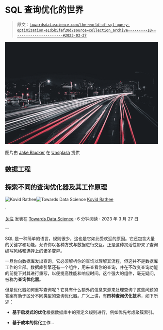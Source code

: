 # SQL 查询优化的世界

> 原文：[`towardsdatascience.com/the-world-of-sql-query-optimization-e1d5b5fef20d?source=collection_archive---------10-----------------------#2023-03-27`](https://towardsdatascience.com/the-world-of-sql-query-optimization-e1d5b5fef20d?source=collection_archive---------10-----------------------#2023-03-27)

![](img/83a4adc3c26c7145297a344045db80f7.png)

图片由 [Jake Blucker](https://unsplash.com/@jakeblucker?utm_source=medium&utm_medium=referral) 在 [Unsplash](https://unsplash.com/?utm_source=medium&utm_medium=referral) 提供

## 数据工程

## 探索不同的查询优化器及其工作原理

[](https://kovidrathee.medium.com/?source=post_page-----e1d5b5fef20d--------------------------------)![Kovid Rathee](https://kovidrathee.medium.com/?source=post_page-----e1d5b5fef20d--------------------------------)[](https://towardsdatascience.com/?source=post_page-----e1d5b5fef20d--------------------------------)![Towards Data Science](https://towardsdatascience.com/?source=post_page-----e1d5b5fef20d--------------------------------) [Kovid Rathee](https://kovidrathee.medium.com/?source=post_page-----e1d5b5fef20d--------------------------------)

·

[关注](https://medium.com/m/signin?actionUrl=https%3A%2F%2Fmedium.com%2F_%2Fsubscribe%2Fuser%2F13d513db037&operation=register&redirect=https%3A%2F%2Ftowardsdatascience.com%2Fthe-world-of-sql-query-optimization-e1d5b5fef20d&user=Kovid+Rathee&userId=13d513db037&source=post_page-13d513db037----e1d5b5fef20d---------------------post_header-----------) 发表在 [Towards Data Science](https://towardsdatascience.com/?source=post_page-----e1d5b5fef20d--------------------------------) · 6 分钟阅读 · 2023 年 3 月 27 日 [](https://medium.com/m/signin?actionUrl=https%3A%2F%2Fmedium.com%2F_%2Fvote%2Ftowards-data-science%2Fe1d5b5fef20d&operation=register&redirect=https%3A%2F%2Ftowardsdatascience.com%2Fthe-world-of-sql-query-optimization-e1d5b5fef20d&user=Kovid+Rathee&userId=13d513db037&source=-----e1d5b5fef20d---------------------clap_footer-----------)

--

[](https://medium.com/m/signin?actionUrl=https%3A%2F%2Fmedium.com%2F_%2Fbookmark%2Fp%2Fe1d5b5fef20d&operation=register&redirect=https%3A%2F%2Ftowardsdatascience.com%2Fthe-world-of-sql-query-optimization-e1d5b5fef20d&source=-----e1d5b5fef20d---------------------bookmark_footer-----------)

SQL 是一种简单的语言，规则很少，这也是它如此受欢迎的原因。它还包含大量的关键字和功能，允许你以各种方式与数据进行交互。正是这种灵活性带来了查询编写风格和选择上的诸多变异。

一旦你向数据库发出查询，它必须解析你的查询以理解其流程，但这并不是数据库工作的全部。数据库引擎还有一个组件，用来查看你的查询，并在不改变查询功能的前提下对其进行重写，以便提高性能和响应时间。这个强大的组件，毫无疑问，被称为**查询优化器**。

但是优化器如何重写查询呢？它具有什么额外的信息来源来处理查询？这些问题的答案有助于区分不同类型的查询优化器。广义上讲，有**四种查询优化技术**，如下所述：

+   **基于启发式的优化**根据数据库中的预定义规则进行，例如优先考虑聚簇索引。

+   **基于成本的优化**工作…
